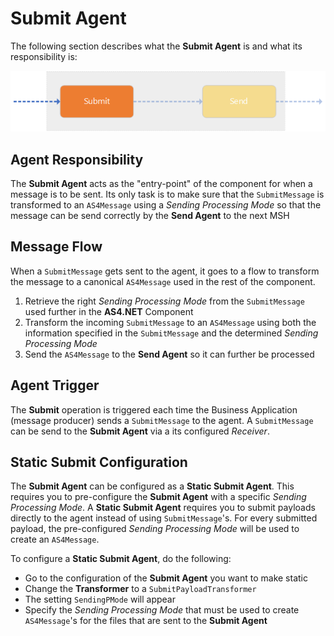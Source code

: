 # Submit Agent

The following section describes what the **Submit Agent** is and what its responsibility is:

![submit agent](images/submit-agent.png)

## Agent Responsibility

The **Submit Agent** acts as the "entry-point" of the component for when a message is to be sent. Its only task is to make sure that the `SubmitMessage` is transformed to an `AS4Message` using a _Sending Processing Mode_ so that the message can be send correctly by the **Send Agent** to the next MSH

## Message Flow

When a `SubmitMessage` gets sent to the agent, it goes to a flow to transform the message to a canonical `AS4Message` used in the rest of the component.

1.  Retrieve the right _Sending Processing Mode_ from the `SubmitMessage` used further in the <b>AS4.NET</b> Component
2.  Transform the incoming `SubmitMessage` to an `AS4Message` using both the information specified in the `SubmitMessage` and the determined _Sending Processing Mode_
3.  Send the `AS4Message` to the **Send Agent** so it can further be processed

## Agent Trigger

The **Submit** operation is triggered each time the Business Application (message producer) sends a `SubmitMessage` to the agent.
A `SubmitMessage` can be send to the **Submit Agent** via a its configured _Receiver_.

## Static Submit Configuration

The **Submit Agent** can be configured as a **Static Submit Agent**. This requires you to pre-configure the **Submit Agent** with a specific _Sending Processing Mode_. A **Static Submit Agent** requires you to submit payloads directly to the agent instead of using `SubmitMessage`'s. For every submitted payload, the pre-configured _Sending Processing Mode_ will be used to create an `AS4Message`.

To configure a **Static Submit Agent**, do the following:

- Go to the configuration of the **Submit Agent** you want to make static
- Change the **Transformer** to a `SubmitPayloadTransformer`
- The setting `SendingPMode` will appear
- Specify the _Sending Processing Mode_ that must be used to create `AS4Message`'s for the files that are sent to the **Submit Agent**
